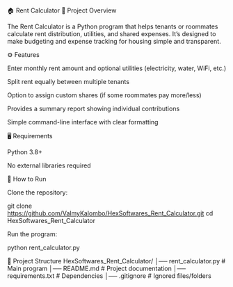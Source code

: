 🏠 Rent Calculator
📌 Project Overview

The Rent Calculator is a Python program that helps tenants or roommates calculate rent distribution, utilities, and shared expenses.
It’s designed to make budgeting and expense tracking for housing simple and transparent.

⚙️ Features

Enter monthly rent amount and optional utilities (electricity, water, WiFi, etc.)

Split rent equally between multiple tenants

Option to assign custom shares (if some roommates pay more/less)

Provides a summary report showing individual contributions

Simple command-line interface with clear formatting

🖥️ Requirements

Python 3.8+

No external libraries required

🚀 How to Run

Clone the repository:

git clone https://github.com/ValmyKalombo/HexSoftwares_Rent_Calculator.git
cd HexSoftwares_Rent_Calculator


Run the program:

python rent_calculator.py

📂 Project Structure
HexSoftwares_Rent_Calculator/
│── rent_calculator.py     # Main program
│── README.md              # Project documentation
│── requirements.txt       # Dependencies
│── .gitignore             # Ignored files/folders
